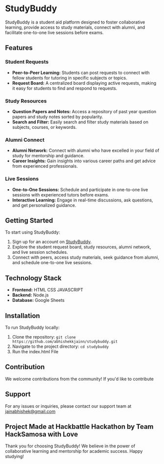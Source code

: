 # StudyBuddy

StudyBuddy is a student aid platform designed to foster collaborative learning, provide access to study materials, connect with alumni, and facilitate one-to-one live sessions before exams.

## Features

### Student Requests

- **Peer-to-Peer Learning:** Students can post requests to connect with fellow students for tutoring in specific subjects or topics.
- **Request Board:** A centralized board displaying active requests, making it easy for students to find and respond to requests.

### Study Resources

- **Question Papers and Notes:** Access a repository of past year question papers and study notes sorted by popularity.
- **Search and Filter:** Easily search and filter study materials based on subjects, courses, or keywords.

### Alumni Connect

- **Alumni Network:** Connect with alumni who have excelled in your field of study for mentorship and guidance.
- **Career Insights:** Gain insights into various career paths and get advice from experienced professionals.

### Live Sessions

- **One-to-One Sessions:** Schedule and participate in one-to-one live sessions with experienced tutors before exams.
- **Interactive Learning:** Engage in real-time discussions, ask questions, and get personalized guidance.

## Getting Started

To start using StudyBuddy:

1. Sign up for an account on [StudyBuddy]([https://studybuddy.com](https://abhishekkjainn.github.io/RelayCodingHacksamosa/index.html)).
2. Explore the student request board, study resources, alumni network, and live session schedules.
3. Connect with peers, access study materials, seek guidance from alumni, and schedule one-to-one live sessions.

## Technology Stack

- **Frontend:** HTML CSS JAVASCRIPT
- **Backend:** Node.js
- **Database:** Google Sheets

## Installation

To run StudyBuddy locally:

1. Clone the repository: `git clone https://github.com/abhishekkjainn/studybuddy.git`
2. Navigate to the project directory: `cd studybuddy`
3. Run the index.html File 

## Contribution

We welcome contributions from the community! If you'd like to contribute

## Support

For any issues or inquiries, please contact our support team at jainabhishek@gmail.com

## Project Made at Hackbattle Hackathon by Team HackSamosa with Love

Thank you for choosing StudyBuddy! We believe in the power of collaborative learning and mentorship for academic success. Happy studying!
